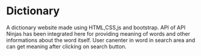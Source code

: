 # Dictionary
A dictionary website made using HTML,CSS,js and bootstrap. API of API Ninjas has been integrated here for providing meaning of words and other informations about the word itself.
User canenter in word in search area and can get meaning after clicking on search button.
